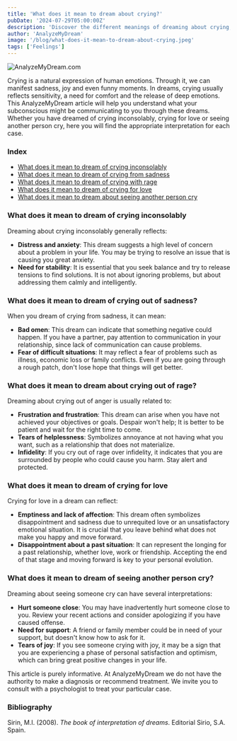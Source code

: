 ```yaml
---
title: 'What does it mean to dream about crying?'
pubDate: '2024-07-29T05:00:00Z'
description: 'Discover the different meanings of dreaming about crying, from crying inconsolably to crying for love. Learn how these dreams reflect your emotions and personal situations.'
author: 'AnalyzeMyDream'
image: '/blog/what-does-it-mean-to-dream-about-crying.jpeg'
tags: ['Feelings']
---
```


![AnalyzeMyDream.com](/blog/what-does-it-mean-to-dream-about-crying.jpeg)



Crying is a natural expression of human emotions. Through it, we can manifest sadness, joy and even funny moments. In dreams, crying usually reflects sensitivity, a need for comfort and the release of deep emotions. This AnalyzeMyDream article will help you understand what your subconscious might be communicating to you through these dreams. Whether you have dreamed of crying inconsolably, crying for love or seeing another person cry, here you will find the appropriate interpretation for each case.


### Index

- [What does it mean to dream of crying inconsolably](#what-does-it-mean-to-dream-of-crying-inconsolably)
- [What does it mean to dream of crying from sadness](#what-does-it-mean-to-dream-about-crying-from-sadness)
- [What does it mean to dream of crying with rage](#what-does-it-mean-to-dream-of-crying-with-rage)
- [What does it mean to dream of crying for love](#what-does-it-mean-to-dream-of-crying-for-love)
- [What does it mean to dream about seeing another person cry](#what-does-it-mean-to-dream-about-seeing-another-person-cry)

### What does it mean to dream of crying inconsolably

Dreaming about crying inconsolably generally reflects:

- **Distress and anxiety**: This dream suggests a high level of concern about a problem in your life. You may be trying to resolve an issue that is causing you great anxiety.
- **Need for stability**: It is essential that you seek balance and try to release tensions to find solutions. It is not about ignoring problems, but about addressing them calmly and intelligently.


### What does it mean to dream of crying out of sadness?

When you dream of crying from sadness, it can mean:

- **Bad omen**: This dream can indicate that something negative could happen. If you have a partner, pay attention to communication in your relationship, since lack of communication can cause problems.
- **Fear of difficult situations**: It may reflect a fear of problems such as illness, economic loss or family conflicts. Even if you are going through a rough patch, don't lose hope that things will get better.


### What does it mean to dream about crying out of rage?

Dreaming about crying out of anger is usually related to:

- **Frustration and frustration**: This dream can arise when you have not achieved your objectives or goals. Despair won't help; It is better to be patient and wait for the right time to come.
- **Tears of helplessness**: Symbolizes annoyance at not having what you want, such as a relationship that does not materialize.
- **Infidelity**: If you cry out of rage over infidelity, it indicates that you are surrounded by people who could cause you harm. Stay alert and protected. 

### What does it mean to dream of crying for love

Crying for love in a dream can reflect:

- **Emptiness and lack of affection**: This dream often symbolizes disappointment and sadness due to unrequited love or an unsatisfactory emotional situation. It is crucial that you leave behind what does not make you happy and move forward.
- **Disappointment about a past situation**: It can represent the longing for a past relationship, whether love, work or friendship. Accepting the end of that stage and moving forward is key to your personal evolution.


### What does it mean to dream of seeing another person cry?

Dreaming about seeing someone cry can have several interpretations:

- **Hurt someone close**: You may have inadvertently hurt someone close to you. Review your recent actions and consider apologizing if you have caused offense.
- **Need for support**: A friend or family member could be in need of your support, but doesn't know how to ask for it. 
- **Tears of joy**: If you see someone crying with joy, it may be a sign that you are experiencing a phase of personal satisfaction and optimism, which can bring great positive changes in your life.

This article is purely informative. At AnalyzeMyDream we do not have the authority to make a diagnosis or recommend treatment. We invite you to consult with a psychologist to treat your particular case.


### Bibliography

Sirin, M.I. (2008). *The book of interpretation of dreams*. Editorial Sirio, S.A. Spain.